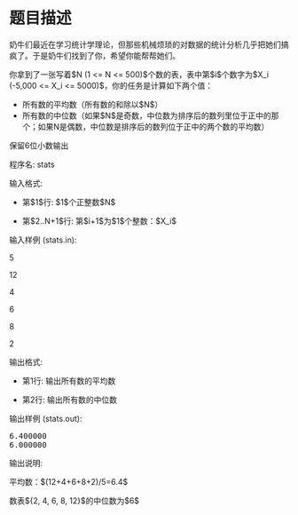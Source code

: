 # 题目描述


<p>
奶牛们最近在学习统计学理论，但那些机械烦琐的对数据的统计分析几乎把她们搞疯了。于是奶牛们找到了你，希望你能帮帮她们。
</p>
<p>
你拿到了一张写着$N (1 &lt;= N &lt;= 500)$个数的表，表中第$i$个数字为$X_i (-5,000 &lt;= X_i &lt;= 5000)$，你的任务是计算如下两个值：
</p>
<ul>
<li>
所有数的平均数（所有数的和除以$N$）
</li>
<li>
所有数的中位数（如果$N$是奇数，中位数为排序后的数列里位于正中的那个；如果N是偶数，中位数是排序后的数列位于正中的两个数的平均数）
</li>
</ul>
<p>
保留6位小数输出
</p>
<p>
程序名: stats
</p>
<p>
输入格式:
</p>
<ul>
<li>
第$1$行: $1$个正整数$N$
</li>
</ul>
<ul>
<li>
第$2..N+1$行: 第$i+1$为$1$个整数：$X_i$
</li>
</ul>
<p>
输入样例 (stats.in):
</p>
<p>
5
</p>
<p>
12
</p>
<p>
4
</p>
<p>
6
</p>
<p>
8
</p>
<p>
2
</p>
<p>
输出格式:
</p>
<ul>
<li>
第1行: 输出所有数的平均数
</li>
</ul>
<ul>
<li>
第2行: 输出所有数的中位数
</li>
</ul>
<p>
输出样例 (stats.out):
</p>
<pre>6.400000
6.000000
</pre>
<p>
输出说明:
</p>
<p>
平均数：$(12+4+6+8+2)/5=6.4$
</p>
<p>
数表${2, 4, 6, 8, 12}$的中位数为$6$
</p>
